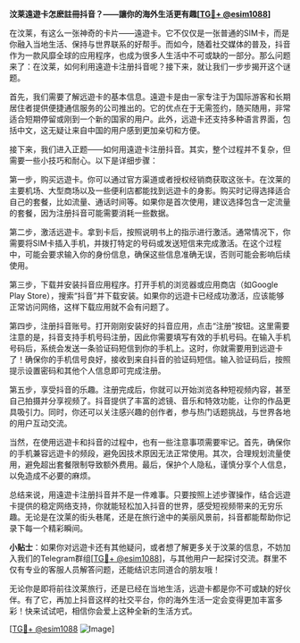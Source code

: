 **汶莱遠遊卡怎麽註冊抖音？——讓你的海外生活更有趣[[TG💪+ @esim1088](https://t.me/s/esim1088)]**

在汶莱，有这么一张神奇的卡片——遠遊卡。它不仅仅是一张普通的SIM卡，而是你融入当地生活、保持与世界联系的好帮手。而如今，随着社交媒体的普及，抖音作为一款风靡全球的应用程序，也成为很多人生活中不可或缺的一部分。那么问题来了：在汶莱，如何利用遠遊卡注册抖音呢？接下来，就让我们一步步揭开这个谜题。

首先，我们需要了解远遊卡的基本信息。遠遊卡是由一家专注于为国际游客和长期居住者提供便捷通信服务的公司推出的。它的优点在于无需签约，随买随用，非常适合短期停留或刚到一个新的国家的用户。此外，远遊卡还支持多种语言界面，包括中文，这无疑让来自中国的用户感到更加亲切和方便。

接下来，我们进入正题——如何用遠遊卡注册抖音。其实，整个过程并不复杂，但需要一些小技巧和耐心。以下是详细步骤：

第一步，购买远遊卡。你可以通过官方渠道或者授权经销商获取这张卡。在汶莱的主要机场、大型商场以及一些便利店都能找到远遊卡的身影。购买时记得选择适合自己的套餐，比如流量、通话时间等。如果你是首次使用，建议选择包含一定流量的套餐，因为注册抖音可能需要消耗一些数据。

第二步，激活远遊卡。拿到卡后，按照说明书上的指示进行激活。通常情况下，你需要将SIM卡插入手机，并拨打特定的号码或发送短信来完成激活。在这个过程中，可能会要求输入你的身份信息，确保这些信息准确无误，否则可能会影响后续使用。

第三步，下载并安装抖音应用程序。打开手机的浏览器或应用商店（如Google Play Store），搜索“抖音”并下载安装。如果你的远遊卡已经成功激活，应该能够正常访问网络，这样下载应用就不会有问题了。

第四步，注册抖音账号。打开刚刚安装好的抖音应用，点击“注册”按钮。这里需要注意的是，抖音支持手机号码注册，因此你需要填写有效的手机号码。在输入手机号码后，系统会发送一条验证码短信到你的手机上。这时，你就需要用到远遊卡了！确保你的手机信号良好，接收到来自抖音的验证码短信。输入验证码后，按照提示设置密码和其他个人信息即可完成注册。

第五步，享受抖音的乐趣。注册完成后，你就可以开始浏览各种短视频内容，甚至自己拍摄并分享视频了。抖音提供了丰富的滤镜、音乐和特效功能，让你的作品更具吸引力。同时，你还可以关注感兴趣的创作者，参与热门话题挑战，与世界各地的用户互动交流。

当然，在使用远遊卡和抖音的过程中，也有一些注意事项需要牢记。首先，确保你的手机兼容远遊卡的频段，避免因技术原因无法正常使用。其次，合理规划流量使用，避免超出套餐限制导致额外费用。最后，保护个人隐私，谨慎分享个人信息，以免造成不必要的麻烦。

总结来说，用遠遊卡注册抖音并不是一件难事。只要按照上述步骤操作，结合远遊卡提供的稳定网络支持，你就能轻松加入抖音的世界，感受短视频带来的无穷乐趣。无论是在汶莱的街头巷尾，还是在旅行途中的美丽风景前，抖音都能帮助你记录下每一个精彩瞬间。

**小贴士**：如果你对远遊卡还有其他疑问，或者想了解更多关于汶莱的信息，不妨加入我们的Telegram群组[[TG💪+ @esim1088](https://t.me/s/esim1088)]，与其他用户一起探讨交流。群里不仅有专业的客服人员解答问题，还能结识志同道合的朋友哦！

无论你是即将前往汶莱旅行，还是已经在当地生活，远遊卡都是你不可或缺的好伙伴。有了它，再加上抖音这样的社交平台，你的海外生活一定会变得更加丰富多彩！快来试试吧，相信你会爱上这种全新的生活方式。

[[TG💪+ @esim1088](https://t.me/s/esim1088) ![Image](https://i.postimg.cc/4NQfJmqS/Snipaste-2025-05-13-00-14-12.png)]